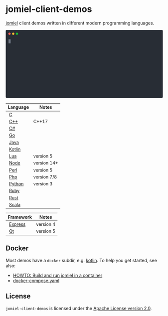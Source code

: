 # jomiel-client-demos

[jomiel] client demos written in different modern programming languages.

[jomiel]: https://github.com/guendto/jomiel

![Example](./docs/demo.svg)

| Language                                                                      | Notes       |
| ----------------------------------------------------------------------------- | ----------- |
|  [C](https://github.com/guendto/jomiel-client-demos/blob/master/c)            |             |
|  [C++](https://github.com/guendto/jomiel-client-demos/blob/master/cpp)        | C++17       |
|  [C#](https://github.com/guendto/jomiel-client-demos/blob/master/csharp)      |             |
|  [Go](https://github.com/guendto/jomiel-client-demos/blob/master/golang)      |             |
|  [Java](https://github.com/guendto/jomiel-client-demos/blob/master/java)      |             |
|  [Kotlin](https://github.com/guendto/jomiel-client-demos/blob/master/kotlin)  |             |
|  [Lua](https://github.com/guendto/jomiel-client-demos/blob/master/lua5)       | version 5   |
|  [Node](https://github.com/guendto/jomiel-client-demos/blob/master/nodejs)    | version 14+ |
|  [Perl](https://github.com/guendto/jomiel-client-demos/blob/master/perl5)     | version 5   |
|  [Php](https://github.com/guendto/jomiel-client-demos/blob/master/php)        | version 7/8 |
|  [Python](https://github.com/guendto/jomiel-client-demos/blob/master/python3) | version 3   |
|  [Ruby](https://github.com/guendto/jomiel-client-demos/blob/master/ruby)      |             |
|  [Rust](https://github.com/guendto/jomiel-client-demos/blob/master/rust)      |             |
|  [Scala](https://github.com/guendto/jomiel-client-demos/blob/master/scala)    |             |

| Framework                                                                              | Notes     |
| -------------------------------------------------------------------------------------- | --------- |
|  [Express](https://github.com/guendto/jomiel-client-demos/blob/master/restful/express) | version 4 |
|  [Qt](https://github.com/guendto/jomiel-client-demos/blob/master/qt)                   | version 5 |

## Docker

Most demos have a `docker` subdir, e.g. [kotlin]. To help you get
started, see also:

- [HOWTO: Build and run jomiel in a container](https://github.com/guendto/jomiel/blob/master/docs/HOWTO.md#build-and-run-jomiel-in-a-container)
- [docker-compose.yaml](https://github.com/guendto/jomiel-client-demos/blob/master/docker-compose.yaml)

[kotlin]: https://github.com/guendto/jomiel-client-demos/blob/master/kotlin/docker/buster

## License

`jomiel-client-demos` is licensed under the [Apache License version
2.0][aplv2].

[aplv2]: https://www.tldrlegal.com/l/apache2
